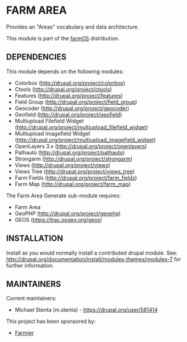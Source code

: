 FARM AREA
=========

Provides an "Areas" vocabulary and data architecture.

This module is part of the [farmOS](http://drupal.org/project/farm)
distribution.

DEPENDENCIES
------------

This module depends on the following modules:

 * Colorbox (http://drupal.org/project/colorbox)
 * Ctools (http://drupal.org/project/ctools)
 * Features (http://drupal.org/project/features)
 * Field Group (http://drupal.org/project/field_group)
 * Geocoder (http://drupal.org/project/geocoder)
 * Geofield (http://drupal.org/project/geofield)
 * Multiupload Filefield Widget (http://drupal.org/project/multiupload_filefield_widget)
 * Multiupload Imagefield Widget (http://drupal.org/project/multiupload_imagefield_widget)
 * OpenLayers 3.x (http://drupal.org/project/openlayers)
 * Pathauto (http://drupal.org/project/pathauto)
 * Strongarm (http://drupal.org/project/strongarm)
 * Views (http://drupal.org/project/views)
 * Views Tree (http://drupal.org/project/views_tree)
 * Farm Fields (http://drupal.org/project/farm_fields)
 * Farm Map (http://drupal.org/project/farm_map)

The Farm Area Generate sub-module requires:

  * Farm Area
  * GeoPHP (http://drupal.org/project/geophp)
  * GEOS (https://trac.osgeo.org/geos)

INSTALLATION
------------

Install as you would normally install a contributed drupal module. See:
http://drupal.org/documentation/install/modules-themes/modules-7 for further
information.

MAINTAINERS
-----------

Current maintainers:
 * Michael Stenta (m.stenta) - https://drupal.org/user/581414

This project has been sponsored by:
 * [Farmier](http://farmier.com)
